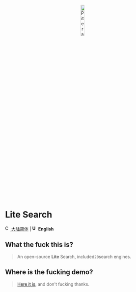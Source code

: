 <p align="center">
  <a href="https://github.com/piterator-org"><img src="https://static.piterator.com/logo.min.svg" alt="Piterator" width="16%"></a>
</p>

# Lite Search
[<img src="http://s.oier.in/cn.png" width="16" alt="CN" /> 大陆简体](README.md) | **<img src="http://s.oier.in/us.png" width="16" alt="US" /> English**
## What the fuck this is?
> An open-source **Lite** Search, included``20``search engines.
## Where is the fucking demo?
> [Here it is](https://litesearch.cn/), and don't fucking thanks.
